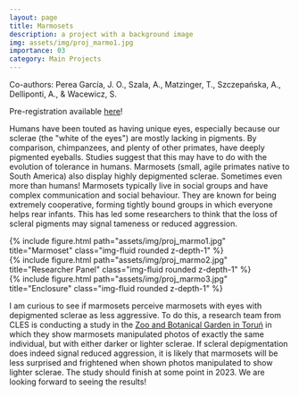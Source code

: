 ```yaml
---
layout: page
title: Marmosets
description: a project with a background image
img: assets/img/proj_marmo1.jpg
importance: 03
category: Main Projects
---
```


Co-authors: Perea García, J. O., Szala, A., Matzinger, T., Szczepańska, A., Delliponti, A., & Wacewicz, S.

Pre-registration available <a href="https://osf.io/e37bq">here</a>!

Humans have been touted as having unique eyes, especially because our sclerae (the "white of the eyes") are mostly lacking in pigments. By comparison, chimpanzees, and plenty of other primates, have deeply pigmented eyeballs. Studies suggest that this may have to do with the evolution of tolerance in humans. Marmosets (small, agile primates native to South America) also display highly depigmented sclerae. Sometimes even more than humans! Marmosets typically live in social groups and have complex communication and social behaviour. They are known for being extremely cooperative, forming tightly bound groups in which everyone helps rear infants. This has led some researchers to think that the loss of scleral pigments may signal tameness or reduced aggression. 

<div class="row">
    <div class="col-sm mt-3 mt-md-0">
        {% include figure.html path="assets/img/proj_marmo1.jpg" title="Marmoset" class="img-fluid rounded z-depth-1" %}
    </div>
    <div class="col-sm mt-3 mt-md-0">
        {% include figure.html path="assets/img/proj_marmo2.jpg" title="Researcher Panel" class="img-fluid rounded z-depth-1" %}
    </div>
    <div class="col-sm mt-3 mt-md-0">
        {% include figure.html path="assets/img/proj_marmo3.jpg" title="Enclosure" class="img-fluid rounded z-depth-1" %}
    </div>
</div>

I am curious to see if marmosets perceive marmosets with eyes with depigmented sclerae as less aggressive. To do this, a research team from CLES is conducting a study in the <a href="https://www.zoo.torun.pl">Zoo and Botanical Garden in Toruń</a> in which they show marmosets manipulated photos of exactly the same individual, but with either darker or lighter sclerae. If scleral depigmentation does indeed signal reduced aggression, it is likely that marmosets will be less surprised and frightened when shown photos manipulated to show lighter sclerae. The study should finish at some point in 2023. We are looking forward to seeing the results!
